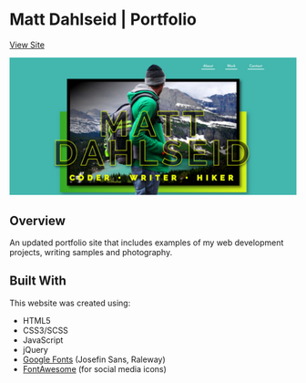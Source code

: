 # Matt Dahlseid | Portfolio

[View Site](https://mattdahlseid.github.io/)

<a href="https://mattdahlseid.github.io/" target="_blank" rel="noopener noreferrer"><img src="img/portfolio_snip.jpg" alt="Portfolio site screen grab" border="0"></a>

## Overview
An updated portfolio site that includes examples of my web development projects, writing samples and photography.

## Built With
This website was created using:
* HTML5
* CSS3/SCSS
* JavaScript
* jQuery
* [Google Fonts](http://fonts.google.com) (Josefin Sans, Raleway)
* [FontAwesome](https://fontawesome.com) (for social media icons)
